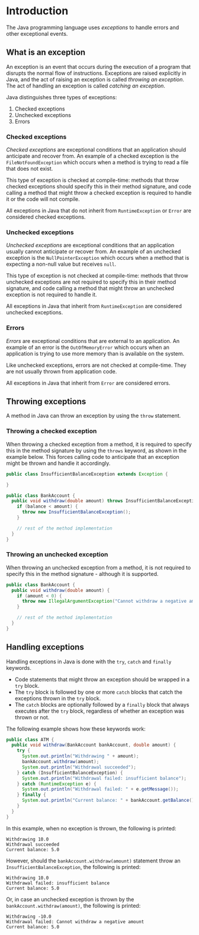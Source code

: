 # Introduction

The Java programming language uses _exceptions_ to handle errors and other exceptional events.

## What is an exception

An exception is an event that occurs during the execution of a program that disrupts the normal flow of instructions.
Exceptions are raised explicitly in Java, and the act of raising an exception is called _throwing an exception_.
The act of handling an exception is called _catching an exception_.

Java distinguishes three types of exceptions:

1. Checked exceptions
2. Unchecked exceptions
3. Errors

### Checked exceptions

_Checked exceptions_ are exceptional conditions that an application should anticipate and recover from.
An example of a checked exception is the `FileNotFoundException` which occurs when a method is trying to read a file that does not exist.

This type of exception is checked at compile-time: methods that throw checked exceptions should specify this in their method signature, and code calling a method that might throw a checked exception is required to handle it or the code will not compile.

All exceptions in Java that do not inherit from `RuntimeException` or `Error` are considered checked exceptions.

### Unchecked exceptions

_Unchecked exceptions_ are exceptional conditions that an application usually cannot anticipate or recover from.
An example of an unchecked exception is the `NullPointerException` which occurs when a method that is expecting a non-null value but receives `null`.

This type of exception is not checked at compile-time: methods that throw unchecked exceptions are not required to specify this in their method signature, and code calling a method that might throw an unchecked exception is not required to handle it.

All exceptions in Java that inherit from `RuntimeException` are considered unchecked exceptions.

### Errors

_Errors_ are exceptional conditions that are external to an application.
An example of an error is the `OutOfMemoryError` which occurs when an application is trying to use more memory than is available on the system.

Like unchecked exceptions, errors are not checked at compile-time.
They are not usually thrown from application code.

All exceptions in Java that inherit from `Error` are considered errors.

## Throwing exceptions

A method in Java can throw an exception by using the `throw` statement.

### Throwing a checked exception

When throwing a checked exception from a method, it is required to specify this in the method signature by using the `throws` keyword, as shown in the example below.
This forces calling code to anticipate that an exception might be thrown and handle it accordingly.

```java
public class InsufficientBalanceException extends Exception {

}

public class BankAccount {
  public void withdraw(double amount) throws InsufficientBalanceException {
    if (balance < amount) {
      throw new InsufficientBalanceException();
    }

    // rest of the method implementation
  }
}
```

### Throwing an unchecked exception

When throwing an unchecked exception from a method, it is not required to specify this in the method signature - although it is supported.

```java
public class BankAccount {
  public void withdraw(double amount) {
    if (amount < 0) {
      throw new IllegalArgumentException("Cannot withdraw a negative amount");
    }

    // rest of the method implementation
  }
}
```

## Handling exceptions

Handling exceptions in Java is done with the `try`, `catch` and `finally` keywords.

- Code statements that might throw an exception should be wrapped in a `try` block.
- The `try` block is followed by one or more `catch` blocks that catch the exceptions thrown in the `try` block.
- The `catch` blocks are optionally followed by a `finally` block that always executes after the `try` block, regardless of whether an exception was thrown or not.

The following example shows how these keywords work:

```java
public class ATM {
  public void withdraw(BankAccount bankAccount, double amount) {
    try {
      System.out.println("Withdrawing " + amount);
      bankAccount.withdraw(amount);
      System.out.println("Withdrawal succeeded");
    } catch (InsufficientBalanceException) {
      System.out.println("Withdrawal failed: insufficient balance");
    } catch (RuntimeException e) {
      System.out.println("Withdrawal failed: " + e.getMessage());
    } finally {
      System.out.println("Current balance: " + bankAccount.getBalance());
    }
  }
}
```

In this example, when no exception is thrown, the following is printed:

```text
Withdrawing 10.0
Withdrawal succeeded
Current balance: 5.0
```

However, should the `bankAccount.withdraw(amount)` statement throw an `InsufficientBalanceException`, the following is printed:

```text
Withdrawing 10.0
Withdrawal failed: insufficient balance
Current balance: 5.0
```

Or, in case an unchecked exception is thrown by the `bankAccount.withdraw(amount)`, the following is printed:

```text
Withdrawing -10.0
Withdrawal failed: Cannot withdraw a negative amount
Current balance: 5.0
```

